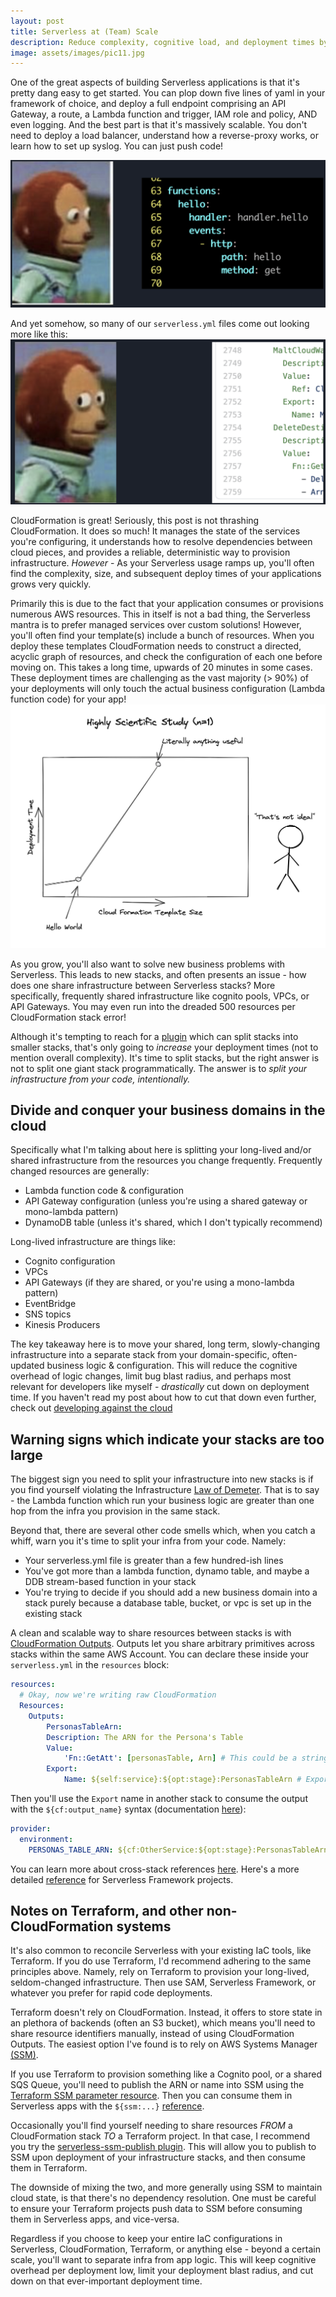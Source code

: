 ```yaml
---
layout: post
title: Serverless at (Team) Scale
description: Reduce complexity, cognitive load, and deployment times by splitting cloud infrastructure from lambda code, using CloudFormation Outputs to share resources, and use SSM to play nice with Terraform and other IaC tools. - 8 mins
image: assets/images/pic11.jpg
---
```

One of the great aspects of building Serverless applications is that it's pretty dang easy to get started. You can plop down five lines of yaml in your framework of choice, and deploy a full endpoint comprising an API Gateway, a route, a Lambda function and trigger, IAM role and policy, AND even logging. And the best part is that it's massively scalable. You don't need to deploy a load balancer, understand how a reverse-proxy works, or learn how to set up syslog. You can just push code!

<span class="image fit"><img src="/assets/images/splitting_stacks/start.png"></span>

And yet somehow, so many of our `serverless.yml` files come out looking more like this:
<span class="image fit"><img src="/assets/images/splitting_stacks/bad.png"></span>

CloudFormation is great! Seriously, this post is not thrashing CloudFormation. It does so much! It manages the state of the services you're configuring, it understands how to resolve dependencies between cloud pieces, and provides a reliable, deterministic way to provision infrastructure. _However_ - As your Serverless usage ramps up, you'll often find the complexity, size, and subsequent deploy times of your applications grows very quickly.

Primarily this is due to the fact that your application consumes or provisions numerous AWS resources. This in itself is not a bad thing, the Serverless mantra is to prefer managed services over custom solutions! However, you'll often find your template(s) include a bunch of resources. When you deploy these templates CloudFormation needs to construct a directed, acyclic graph of resources, and check the configuration of each one before moving on. This takes a long time, upwards of 20 minutes in some cases. These deployment times are challenging as the vast majority (> 90%) of your deployments will only touch the actual business configuration (Lambda function code) for your app!
<span class="image fit"><img src="/assets/images/splitting_stacks/deploy_time.jpeg"></span>

As you grow, you'll also want to solve new business problems with Serverless. This leads to new stacks, and often presents an issue - how does one share infrastructure between Serverless stacks? More specifically, frequently shared infrastructure like cognito pools, VPCs, or API Gateways. You may even run into the dreaded 500 resources per CloudFormation stack error!

Although it's tempting to reach for a [plugin](https://www.npmjs.com/package/serverless-plugin-split-stacks) which can split stacks into smaller stacks, that's only going to _increase_ your deployment times (not to mention overall complexity). It's time to split stacks, but the right answer is not to split one giant stack programmatically. The answer is to *split your infrastructure from your code, intentionally.*

## Divide and conquer your business domains in the cloud
Specifically what I'm talking about here is splitting your long-lived and/or shared infrastructure from the resources you change frequently. Frequently changed resources are generally:
- Lambda function code & configuration
- API Gateway configuration (unless you're using a shared gateway or mono-lambda pattern)
- DynamoDB table (unless it's shared, which I don't typically recommend)

Long-lived infrastructure are things like:
- Cognito configuration
- VPCs
- API Gateways (if they are shared, or you're using a mono-lambda pattern)
- EventBridge
- SNS topics
- Kinesis Producers

The key takeaway here is to move your shared, long term, slowly-changing infrastructure into a separate stack from your domain-specific, often-updated business logic & configuration. This will reduce the cognitive overhead of logic changes, limit bug blast radius, and perhaps most relevant for developers like myself - _drastically_ cut down on deployment time. If you haven't read my post about how to cut that down even further, check out [developing against the cloud](https://dev.to/aws-builders/developing-against-the-cloud-55o4/stats)

## Warning signs which indicate your stacks are too large
The biggest sign you need to split your infrastructure into new stacks is if you find yourself violating the Infrastructure [Law of Demeter](https://en.wikipedia.org/wiki/Law_of_Demeter). That is to say - the Lambda function which run your business logic are greater than one hop from the infra you provision in the same stack.

Beyond that, there are several other code smells which, when you catch a whiff, warn you it's time to split your infra from your code. Namely:
- Your serverless.yml file is greater than a few hundred-ish lines
- You've got more than a lambda function, dynamo table, and maybe a DDB stream-based function in your stack
- You're trying to decide if you should add a new business domain into a stack purely because a database table, bucket, or vpc is set up in the existing stack

A clean and scalable way to share resources between stacks is with [CloudFormation Outputs](https://docs.aws.amazon.com/AWSCloudFormation/latest/UserGuide/outputs-section-structure.html). Outputs let you share arbitrary primitives across stacks within the same AWS Account. You can declare these inside your `serverless.yml` in the `resources` block:

```yaml
resources:
  # Okay, now we're writing raw CloudFormation
  Resources:
    Outputs:
        PersonasTableArn:
        Description: The ARN for the Persona's Table
        Value:
            'Fn::GetAtt': [personasTable, Arn] # This could be a string, but I'm using a GetAtt as that seems more realistic
        Export:
            Name: ${self:service}:${opt:stage}:PersonasTableArn # Export name must be *unique* across all outputs for a region. This name is what you'll import in other stacks
```

Then you'll use the `Export` name in another stack to consume the output with the `${cf:output_name}` syntax (documentation [here](https://www.serverless.com/framework/docs/providers/aws/guide/variables/)):
```yaml
provider:
  environment:
    PERSONAS_TABLE_ARN: ${cf:OtherService:${opt:stage}:PersonasTableArn}
```
You can learn more about cross-stack references [here](https://docs.aws.amazon.com/AWSCloudFormation/latest/UserGuide/walkthrough-crossstackref.html). Here's a more detailed [reference](https://www.serverless.com/framework/docs/providers/aws/guide/variables#reference-cloudformation-outputs) for Serverless Framework projects.

## Notes on Terraform, and other non-CloudFormation systems
It's also common to reconcile Serverless with your existing IaC tools, like Terraform. If you do use Terraform, I'd recommend adhering to the same principles above. Namely, rely on Terraform to provision your long-lived, seldom-changed infrastructure. Then use SAM, Serverless Framework, or whatever you prefer for rapid code deployments.

Terraform doesn't rely on CloudFormation. Instead, it offers to store state in an plethora of backends (often an S3 bucket), which means you'll need to share resource identifiers manually, instead of using CloudFormation Outputs. The easiest option I've found is to rely on AWS Systems Manager [(SSM)](https://docs.aws.amazon.com/systems-manager/latest/userguide/what-is-systems-manager.html).

If you use Terraform to provision something like a Cognito pool, or a shared SQS Queue, you'll need to publish the ARN or name into SSM using the [Terraform SSM parameter resource](https://registry.terraform.io/providers/hashicorp/aws/latest/docs/resources/ssm_parameter). Then you can consume them in Serverless apps with the `${ssm:...}` [reference](https://www.serverless.com/framework/docs/providers/aws/guide/variables#reference-variables-using-the-ssm-parameter-store).

Occasionally you'll find yourself needing to share resources _FROM_ a CloudFormation stack _TO_ a Terraform project. In that case, I recommend you try the [serverless-ssm-publish plugin](https://www.npmjs.com/package/serverless-ssm-publish-plugin). This will allow you to publish to SSM upon deployment of your infrastructure stacks, and then consume them in Terraform.

The downside of mixing the two, and more generally using SSM to maintain cloud state, is that there's no dependency resolution. One must be careful to ensure your Terraform projects push data to SSM before consuming them in Serverless apps, and vice-versa.

Regardless if you choose to keep your entire IaC configurations in Serverless, CloudFormation, Terraform, or anything else - beyond a certain scale, you'll want to separate infra from app logic. This will keep cognitive overhead per deployment low, limit your deployment blast radius, and cut down on that ever-important deployment time.
